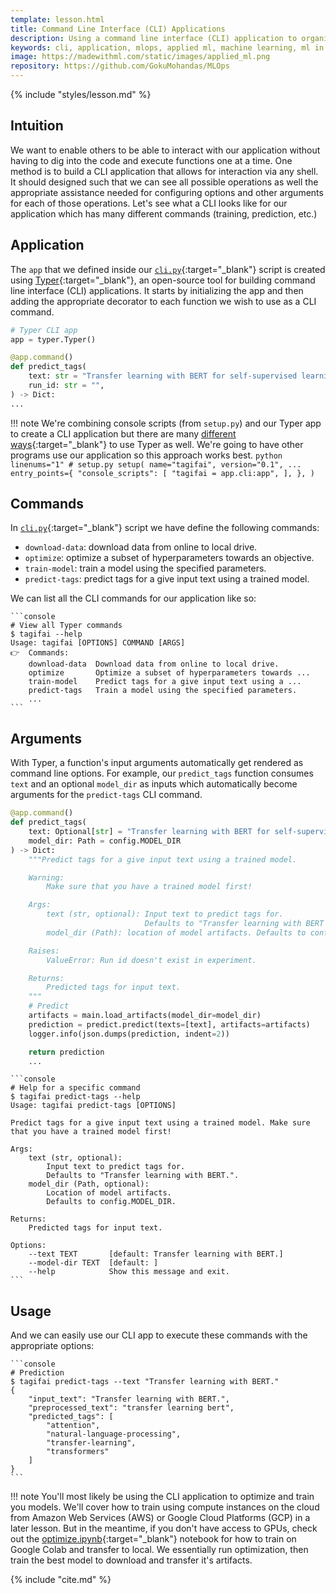 ```yaml
---
template: lesson.html
title: Command Line Interface (CLI) Applications
description: Using a command line interface (CLI) application to organize our application's processes.
keywords: cli, application, mlops, applied ml, machine learning, ml in production, machine learning in production, applied machine learning
image: https://madewithml.com/static/images/applied_ml.png
repository: https://github.com/GokuMohandas/MLOps
---
```


{% include "styles/lesson.md" %}

## Intuition

We want to enable others to be able to interact with our application without having to dig into the code and execute functions one at a time. One method is to build a CLI application that allows for interaction via any shell. It should designed such that we can see all possible operations as well the appropriate assistance needed for configuring options and other arguments for each of those operations. Let's see what a CLI looks like for our application which has many different commands (training, prediction, etc.)

## Application

The `app` that we defined inside our [`cli.py`](https://github.com/GokuMohandas/MLOps/tree/main/app/cli.py){:target="_blank"} script is created using [Typer](https://typer.tiangolo.com/){:target="_blank"}, an open-source tool for building command line interface (CLI) applications. It starts by initializing the app and then adding the appropriate decorator to each function we wish to use as a CLI command.

```python linenums="1"
# Typer CLI app
app = typer.Typer()

@app.command()
def predict_tags(
    text: str = "Transfer learning with BERT for self-supervised learning",
    run_id: str = "",
) -> Dict:
...
```

!!! note
    We're combining console scripts (from `setup.py`) and our Typer app to create a CLI application but there are many [different ways](https://typer.tiangolo.com/typer-cli/){:target="_blank"} to use Typer as well. We're going to have other programs use our application so this approach works best.
    ```python linenums="1"
    # setup.py
    setup(
        name="tagifai",
        version="0.1",
        ...
        entry_points={
            "console_scripts": [
                "tagifai = app.cli:app",
            ],
        },
    )
    ```

## Commands

In [`cli.py`](https://github.com/GokuMohandas/MLOps/tree/main/app/cli.py){:target="_blank"} script we have define the following commands:

- `download-data`: download data from online to local drive.
- `optimize`: optimize a subset of hyperparameters towards an objective.
- `train-model`: train a model using the specified parameters.
- `predict-tags`: predict tags for a give input text using a trained model.

We can list all the CLI commands for our application like so:

<div class="animated-code">

    ```console
    # View all Typer commands
    $ tagifai --help
    Usage: tagifai [OPTIONS] COMMAND [ARGS]
    👉  Commands:
        download-data  Download data from online to local drive.
        optimize       Optimize a subset of hyperparameters towards ...
        train-model    Predict tags for a give input text using a ...
        predict-tags   Train a model using the specified parameters.
        ...
    ```

</div>
<script src="../../../static/js/termynal.js"></script>

## Arguments

With Typer, a function's input arguments automatically get rendered as command line options. For example, our `predict_tags` function consumes `text` and an optional `model_dir` as inputs which automatically become arguments for the `predict-tags` CLI command.

```python linenums="1"
@app.command()
def predict_tags(
    text: Optional[str] = "Transfer learning with BERT for self-supervised learning",
    model_dir: Path = config.MODEL_DIR
) -> Dict:
    """Predict tags for a give input text using a trained model.

    Warning:
        Make sure that you have a trained model first!

    Args:
        text (str, optional): Input text to predict tags for.
                              Defaults to "Transfer learning with BERT for self-supervised learning".
        model_dir (Path): location of model artifacts. Defaults to config.MODEL_DIR.

    Raises:
        ValueError: Run id doesn't exist in experiment.

    Returns:
        Predicted tags for input text.
    """
    # Predict
    artifacts = main.load_artifacts(model_dir=model_dir)
    prediction = predict.predict(texts=[text], artifacts=artifacts)
    logger.info(json.dumps(prediction, indent=2))

    return prediction
    ...
```

<div class="animated-code">

    ```console
    # Help for a specific command
    $ tagifai predict-tags --help
    Usage: tagifai predict-tags [OPTIONS]

    Predict tags for a give input text using a trained model. Make sure that you have a trained model first!

    Args:
        text (str, optional):
            Input text to predict tags for.
            Defaults to "Transfer learning with BERT.".
        model_dir (Path, optional):
            Location of model artifacts.
            Defaults to config.MODEL_DIR.

    Returns:
        Predicted tags for input text.

    Options:
        --text TEXT       [default: Transfer learning with BERT.]
        --model-dir TEXT  [default: ]
        --help            Show this message and exit.
    ```
</div>

## Usage

And we can easily use our CLI app to execute these commands with the appropriate options:
<div class="animated-code">

    ```console
    # Prediction
    $ tagifai predict-tags --text "Transfer learning with BERT."
    {
        "input_text": "Transfer learning with BERT.",
        "preprocessed_text": "transfer learning bert",
        "predicted_tags": [
            "attention",
            "natural-language-processing",
            "transfer-learning",
            "transformers"
        ]
    }
    ```

</div>

!!! note
    You'll most likely be using the CLI application to optimize and train you models. We'll cover how to train using compute instances on the cloud from Amazon Web Services (AWS) or Google Cloud Platforms (GCP) in a later lesson. But in the meantime, if you don't have access to GPUs, check out the [optimize.ipynb](https://colab.research.google.com/github/GokuMohandas/MLOps/blob/main/notebooks/optimize.ipynb){:target="_blank"} notebook for how to train on Google Colab and transfer to local. We essentially run optimization, then train the best model to download and transfer it's artifacts.

<!-- Citation -->
{% include "cite.md" %}